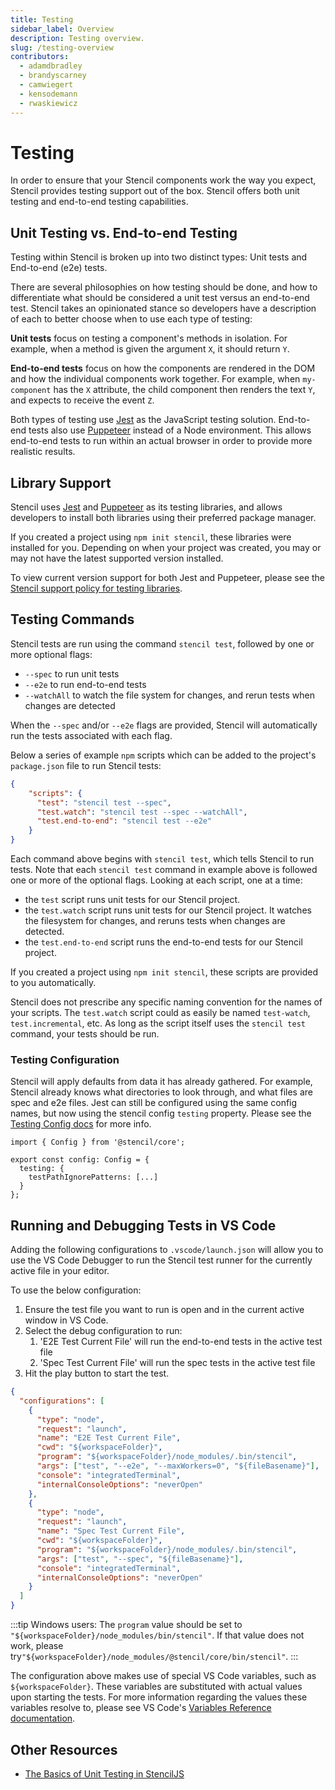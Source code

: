 ```yaml
---
title: Testing
sidebar_label: Overview
description: Testing overview.
slug: /testing-overview
contributors:
  - adamdbradley
  - brandyscarney
  - camwiegert
  - kensodemann
  - rwaskiewicz
---
```


# Testing

In order to ensure that your Stencil components work the way you expect, Stencil provides testing support out of the
box. Stencil offers both unit testing and end-to-end testing capabilities.

## Unit Testing vs. End-to-end Testing

Testing within Stencil is broken up into two distinct types: Unit tests and End-to-end (e2e) tests.

There are several philosophies on how testing should be done, and how to differentiate what should be considered a unit 
test versus an end-to-end test. Stencil takes an opinionated stance so developers have a description of each to better
choose when to use each type of testing:

**Unit tests** focus on testing a component's methods in isolation. For example, when a method is given the argument
`X`, it should return `Y`.

**End-to-end tests** focus on how the components are rendered in the DOM and how the individual components work
together. For example, when `my-component` has the `X` attribute, the child component then renders the text `Y`, and
expects to receive the event `Z`.

Both types of testing use [Jest](https://jestjs.io/) as the JavaScript testing solution. End-to-end tests also use
[Puppeteer](https://pptr.dev/) instead of a Node environment. This allows end-to-end tests to run within an actual
browser in order to provide more realistic results.

## Library Support

Stencil uses [Jest](https://jestjs.io/) and [Puppeteer](https://pptr.dev/) as its testing libraries, and allows
developers to install both libraries using their preferred package manager.

If you created a project using `npm init stencil`, these libraries were installed for you. Depending on when your
project was created, you may or may not have the latest supported version installed.

To view current version support for both Jest and Puppeteer, please see the 
[Stencil support policy for testing libraries](../reference/support-policy.md#testing-libraries).

## Testing Commands

Stencil tests are run using the command `stencil test`, followed by one or more optional flags:
- `--spec` to run unit tests
- `--e2e` to run end-to-end tests
- `--watchAll` to watch the file system for changes, and rerun tests when changes are detected

When the `--spec` and/or `--e2e` flags are provided, Stencil will automatically run the tests associated with each flag.

Below a series of example `npm` scripts which can be added to the project's `package.json` file to run Stencil tests:

```json
{
    "scripts": {
      "test": "stencil test --spec",
      "test.watch": "stencil test --spec --watchAll",
      "test.end-to-end": "stencil test --e2e"
    }
}
```

Each command above begins with `stencil test`, which tells Stencil to run tests. Note that each `stencil test` command 
in example above is followed one or more of the optional flags. Looking at each script, one at a time:
- the `test` script runs unit tests for our Stencil project.
- the `test.watch` script runs unit tests for our Stencil project. It watches the filesystem for changes, and reruns
tests when changes are detected.
- the `test.end-to-end` script runs the end-to-end tests for our Stencil project.

If you created a project using `npm init stencil`, these scripts are provided to you automatically.

Stencil does not prescribe any specific naming convention for the names of your scripts. The `test.watch` script could
as easily be named `test-watch`, `test.incremental`, etc. As long as the script itself uses the `stencil test` command,
your tests should be run.

### Testing Configuration

Stencil will apply defaults from data it has already gathered. For example, Stencil already knows what directories to look through, and what files are spec and e2e files. Jest can still be configured using the same config names, but now using the stencil config `testing` property. Please see the [Testing Config docs](./config.md#testing-config) for more info.

```tsx
import { Config } from '@stencil/core';

export const config: Config = {
  testing: {
    testPathIgnorePatterns: [...]
  }
};
```

## Running and Debugging Tests in VS Code

Adding the following configurations to `.vscode/launch.json` will allow you to use the VS Code Debugger to run the Stencil test runner for the currently active file in your editor.

To use the below configuration:
1. Ensure the test file you want to run is open and in the current active window in VS Code.
2. Select the debug configuration to run:
    1. 'E2E Test Current File' will run the end-to-end tests in the active test file
    2. 'Spec Test Current File' will run the spec tests in the active test file
3. Hit the play button to start the test.

```json title=".vscode/launch.json"
{
  "configurations": [
    {
      "type": "node",
      "request": "launch",
      "name": "E2E Test Current File",
      "cwd": "${workspaceFolder}",
      "program": "${workspaceFolder}/node_modules/.bin/stencil",
      "args": ["test", "--e2e", "--maxWorkers=0", "${fileBasename}"],
      "console": "integratedTerminal",
      "internalConsoleOptions": "neverOpen"
    },
    {
      "type": "node",
      "request": "launch",
      "name": "Spec Test Current File",
      "cwd": "${workspaceFolder}",
      "program": "${workspaceFolder}/node_modules/.bin/stencil",
      "args": ["test", "--spec", "${fileBasename}"],
      "console": "integratedTerminal",
      "internalConsoleOptions": "neverOpen"
    }
  ]
}
```

:::tip
Windows users: The `program` value should be set to `"${workspaceFolder}/node_modules/bin/stencil"`.
If that value does not work, please try`"${workspaceFolder}/node_modules/@stencil/core/bin/stencil"`.
:::

The configuration above makes use of special VS Code variables, such as `${workspaceFolder}`.
These variables are substituted with actual values upon starting the tests.
For more information regarding the values these variables resolve to, please see VS Code's [Variables Reference documentation](https://code.visualstudio.com/docs/editor/variables-reference).

## Other Resources

- [The Basics of Unit Testing in StencilJS](https://eliteionic.com/tutorials/the-basics-of-unit-testing-in-stencil-js/)
